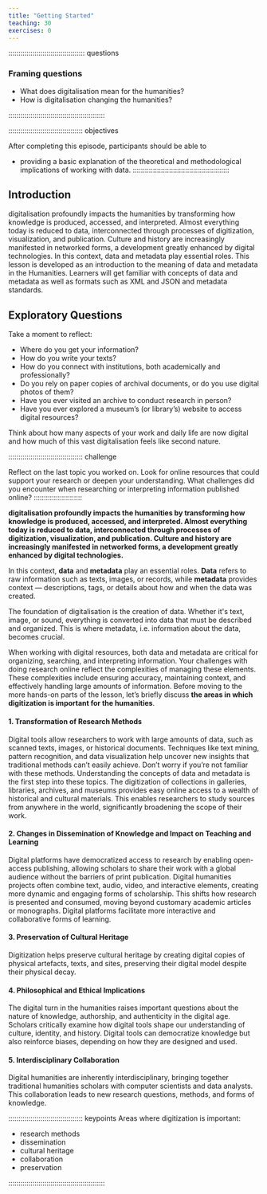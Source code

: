 ```yaml
---
title: "Getting Started"
teaching: 30
exercises: 0
---
```


:::::::::::::::::::::::::::::::::::::: questions

### Framing questions 

- What does digitalisation mean for the humanities?  
- How is digitalisation changing the humanities?

::::::::::::::::::::::::::::::::::::::::::::::::
  
::::::::::::::::::::::::::::::::::::: objectives  

After completing this episode, participants should be able to

- providing a basic explanation of the theoretical and methodological implications of working with data.
::::::::::::::::::::::::::::::::::::::::::::::::

## Introduction

digitalisation profoundly impacts the humanities by transforming how knowledge is produced, accessed, and interpreted. Almost everything today is reduced to data, interconnected through processes of digitization, visualization, and publication. Culture and history are increasingly manifested in networked forms, a development greatly enhanced by digital technologies. In this context, data and metadata play essential roles. This lesson is developed as an introduction to the meaning of data and metadata in the Humanities. Learners will get familiar with concepts of data and metadata as well as formats such as XML and JSON and metadata standards.

## Exploratory Questions

Take a moment to reflect: 

- Where do you get your information? 
- How do you write your texts? 
- How do you connect with institutions, both academically and professionally? 
- Do you rely on paper copies of archival documents, or do you use digital photos of them? 
- Have you ever visited an archive to conduct research in person? 
- Have you ever explored a museum’s (or library’s) website to access digital resources? 

Think about how many aspects of your work and daily life are now digital and how much of this vast digitalisation feels like second nature.



::::::::::::::::::::::::::::::::::::: challenge 

Reflect on the last topic you worked on. Look for online resources that could support your research or deepen your understanding. 
What challenges did you encounter when researching or interpreting information published online?
:::::::::::::::::::::::: 



**digitalisation profoundly impacts the humanities by transforming how knowledge is produced, accessed, and interpreted. Almost everything today is reduced to data, interconnected through processes of digitization, visualization, and publication. Culture and history are increasingly manifested in networked forms, a development greatly enhanced by digital technologies.**

In this context, **data** and **metadata** play an essential roles. **Data** refers to raw information such as texts, images, or records, while **metadata** provides context — descriptions, tags, or details about how and when the data was created.


The foundation of digitalisation is the creation of data. Whether it's text, image, or sound, everything is converted into data that must be described and organized. This is where metadata, i.e. information about the data, becomes crucial.


When working with digital resources, both data and metadata are critical for organizing, searching, and interpreting information. Your challenges with doing research online reflect the complexities of managing these elements. These complexities include ensuring accuracy, maintaining context, and effectively handling large amounts of information.
Before moving to the more hands-on parts of the lesson, let’s briefly discuss **the areas in which digitization is important for the humanities**.


#### 1. Transformation of Research Methods
Digital tools allow researchers to work with large amounts of data, such as scanned texts, images, or historical documents. Techniques like text mining, pattern recognition, and data visualization help uncover new insights that traditional methods can’t easily achieve. Don’t worry if you’re not familiar with these methods. Understanding the concepts of data and metadata is the first step into these topics.
The digitization of collections in galleries, libraries, archives, and museums provides easy online access to a wealth of historical and cultural materials. This enables researchers to study sources from anywhere in the world, significantly broadening the scope of their work.

#### 2. Changes in Dissemination of Knowledge and Impact on Teaching and Learning
Digital platforms have democratized access to research by enabling open-access publishing, allowing scholars to share their work with a global audience without the barriers of print publication.
Digital humanities projects often combine text, audio, video, and interactive elements, creating more dynamic and engaging forms of scholarship. This shifts how research is presented and consumed, moving beyond customary academic articles or monographs. Digital platforms facilitate more interactive and collaborative forms of learning.

#### 3. Preservation of Cultural Heritage
Digitization helps preserve cultural heritage by creating digital copies of physical artefacts, texts, and sites, preserving their digital model despite their physical decay.

#### 4. Philosophical and Ethical Implications
The digital turn in the humanities raises important questions about the nature of knowledge, authorship, and authenticity in the digital age. Scholars critically examine how digital tools shape our understanding of culture, identity, and history.
Digital tools can democratize knowledge but also reinforce biases, depending on how they are designed and used.

#### 5. Interdisciplinary Collaboration
Digital humanities are inherently interdisciplinary, bringing together traditional humanities scholars with computer scientists and data analysts. This collaboration leads to new research questions, methods, and forms of knowledge.


::::::::::::::::::::::::::::::::::::: keypoints 
Areas where digitization is important:  

- research methods
- dissemination
- cultural heritage
- collaboration
- preservation 

::::::::::::::::::::::::::::::::::::::::::::::::


